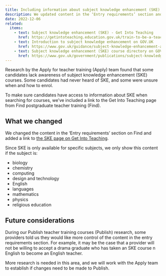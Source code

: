 ```yaml
---
title: Including information about subject knowledge enhancement (SKE) courses
description: We updated content in the ‘Entry requirements’ section and added a link to more information about SKE courses
date: 2022-12-06
related:
  items:
    - text: Subject knowledge enhancement (SKE) - Get Into Teaching
      href: https://getintoteaching.education.gov.uk/train-to-be-a-teacher/subject-knowledge-enhancement
    - text: Introduction to subject knowledge enhancement on GOV.UK
      href: https://www.gov.uk/guidance/subject-knowledge-enhancement-an-introduction
    - text: Subject knowledge enhancement (SKE) course directory on GOV.UK
      href: https://www.gov.uk/government/publications/subject-knowledge-enhancement-course-directory/subject-knowledge-enhancement-ske-course-directory
---
```


Research by the Apply for teacher training (Apply) team found that some candidates lack awareness of subject knowledge enhancement (SKE) courses. Some candidates had never heard of SKE, and some were unsure when and how to enrol.

To make sure candidates have access to information about SKE when searching for courses, we’ve included a link to the Get Into Teaching page from Find postgraduate teacher training (Find).

## What we changed

We changed the content in the ‘Entry requirements’ section on Find and added a link to [the SKE page on Get Into Teaching](https://getintoteaching.education.gov.uk/train-to-be-a-teacher/subject-knowledge-enhancement).

Since SKE is only available for specific subjects, we only show this content if the subject is:

- biology
- chemistry
- computing
- design and technology
- English
- languages
- mathematics
- physics
- religious education

## Future considerations

During our Publish teacher training courses (Publish) research, some providers told us they would like more control of the content in the entry requirements section. For example, it may be the case that a provider will not be willing to accept a drama graduate who has taken an SKE course n English to become an English teacher.

More research is needed in this area, and we will work with the Apply team to establish if changes need to be made to Publish.
